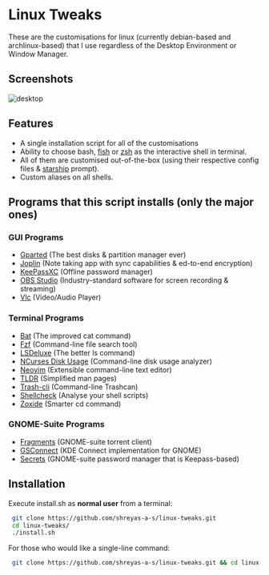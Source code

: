 # Linux Tweaks
These are the customisations for linux (currently debian-based and archlinux-based) that I use regardless of the Desktop Environment or Window Manager.

## Screenshots
![desktop](https://github.com/shreyas-a-s/linux-tweaks/assets/137637016/39040215-2486-45f4-8009-1a6a6bdf833b)

## Features

- A single installation script for all of the customisations
- Ability to choose bash, [fish](https://github.com/fish-shell/fish-shell) or [zsh](https://github.com/zsh-users/zsh) as the interactive shell in terminal.
- All of them are customised out-of-the-box (using their respective config files & [starship](https://github.com/starship/starship) prompt).
- Custom aliases on all shells.

## Programs that this script installs (only the major ones)

### GUI Programs
- [Gparted](https://gitlab.gnome.org/GNOME/gparted) (The best disks & partition manager ever)
- [Joplin](https://github.com/laurent22/joplin) (Note taking app with sync capabilities & ed-to-end encryption)
- [KeePassXC](https://github.com/keepassxreboot/keepassxc) (Offline password manager)
- [OBS Studio](https://github.com/obsproject/obs-studio) (Industry-standard software for screen recording & streaming)
- [Vlc](https://github.com/videolan/vlc) (Video/Audio Player)

### Terminal Programs
- [Bat](https://github.com/sharkdp/bat) (The improved cat command)
- [Fzf](https://github.com/junegunn/fzf) (Command-line file search tool)
- [LSDeluxe](https://github.com/lsd-rs/lsd) (The better ls command)
- [NCurses Disk Usage](https://dev.yorhel.nl/ncdu) (Command-line disk usage analyzer)
- [Neovim](https://github.com/neovim/neovim) (Extensible command-line text editor)
- [TLDR](https://github.com/tldr-pages/tldr) (Simplified man pages)
- [Trash-cli](https://github.com/andreafrancia/trash-cli) (Command-line Trashcan)
- [Shellcheck](https://github.com/koalaman/shellcheck) (Analyse your shell scripts)
- [Zoxide](https://github.com/ajeetdsouza/zoxide) (Smarter cd command)

### GNOME-Suite Programs
- [Fragments](https://gitlab.gnome.org/World/Fragments) (GNOME-suite torrent client)
- [GSConnect](https://github.com/GSConnect/gnome-shell-extension-gsconnect) (KDE Connect implementation for GNOME)
- [Secrets](https://gitlab.gnome.org/World/secrets) (GNOME-suite password manager that is Keepass-based)

## Installation

Execute install.sh as **normal user** from a terminal:

```bash
 git clone https://github.com/shreyas-a-s/linux-tweaks.git
 cd linux-tweaks/
 ./install.sh
```

For those who would like a single-line command:
```bash
 git clone https://github.com/shreyas-a-s/linux-tweaks.git && cd linux-tweaks/ && ./install.sh
```

